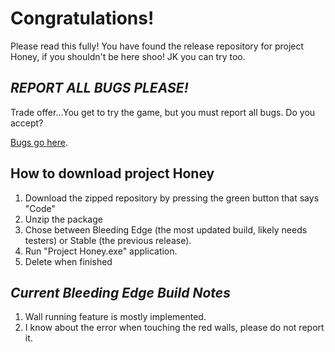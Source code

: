 # Congratulations!
Please read this fully!
You have found the release repository for project Honey, if you shouldn't be here shoo! JK you can try too.

## *REPORT ALL BUGS PLEASE!*
Trade offer...You get to try the game, but you must report all bugs. Do you accept?

[Bugs go here](https://github.com/mmaalex22112/Honey/issues).

## How to download project Honey
 1. Download the zipped repository by pressing the green button that says "Code" 
 2. Unzip the package 
 3. Chose between Bleeding Edge (the most updated build, likely needs testers) or Stable (the previous release). 
 4.  Run "Project Honey.exe" application.
 5. Delete when finished

## *Current Bleeding Edge Build Notes*
 1. Wall running feature is mostly implemented. 
 2. I know about the error when touching the red walls, please do not report it.
